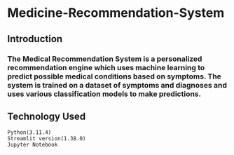 # Medicine-Recommendation-System
## Introduction
### The Medical Recommendation System is a personalized recommendation engine which uses machine learning to predict possible medical conditions based on symptoms. The system is trained on a dataset of symptoms and diagnoses and uses various classification models to make predictions.

## Technology Used
    Python(3.11.4)
    Streamlit version(1.38.0)
    Jupyter Notebook
